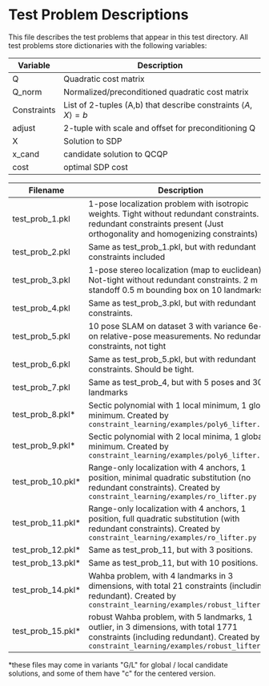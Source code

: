 # Test Problem Descriptions

This file describes the test problems that appear in this test directory. All test problems store dictionaries with the following variables:

| Variable | Description |
| ---------| ------------|
| Q | Quadratic cost matrix|
| Q_norm | Normalized/preconditioned quadratic cost matrix |
| Constraints | List of 2-tuples (A,b) that describe constraints $\left< A, X\right> = b$|
| adjust | 2-tuple with scale and offset for preconditioning Q | 
| X | Solution to SDP|
| x_cand | candidate solution to QCQP |
|cost| optimal SDP cost|


| Filename | Description |
| ---------| ------------|
| test_prob_1.pkl | 1-pose localization problem with isotropic weights. Tight without redundant constraints. No redundant constraints present (Just orthogonality and homogenizing constraints)|
| test_prob_2.pkl | Same as test_prob_1.pkl, but with redundant constraints included|
| test_prob_3.pkl | 1-pose stereo localization (map to euclidean). Not-tight without redundant constraints. 2 m standoff 0.5 m bounding box on 10 landmarks.|
| test_prob_4.pkl | Same as test_prob_3.pkl, but with redundant constraints.|
| test_prob_5.pkl | 10 pose SLAM on dataset 3 with variance 6e-2 on relative-pose measurements. No redundant constraints, not tight|
| test_prob_6.pkl | Same as test_prob_5.pkl, but with redundant constraints. Should be tight.|
| test_prob_7.pkl | Same as test_prob_4, but with 5 poses and 30 landmarks | 
| test_prob_8.pkl* | Sectic polynomial with 1 local minimum, 1 global minimum. Created by `constraint_learning/examples/poly6_lifter.py`  | 
| test_prob_9.pkl* | Sectic polynomial with 2 local minima, 1 global minimum. Created by `constraint_learning/examples/poly6_lifter.py` | 
| test_prob_10.pkl* | Range-only localization with 4 anchors, 1 position, minimal quadratic  substitution (no redundant constraints). Created by `constraint_learning/examples/ro_lifter.py` | 
| test_prob_11.pkl* | Range-only localization with 4 anchors, 1 position, full quadratic substitution (with redundant constraints). Created by `constraint_learning/examples/ro_lifter.py` | 
| test_prob_12.pkl* | Same as test_prob_11, but with 3 positions. | 
| test_prob_13.pkl* | Same as test_prob_11, but with 10 positions.|
| test_prob_14.pkl* | Wahba problem, with 4 landmarks in 3 dimensions, with total 21 constraints (including redundant). Created by `constraint_learning/examples/robust_lifter.py` |
| test_prob_15.pkl* | robust Wahba problem, with 5 landmarks, 1 outlier, in 3 dimensions, with total 1771 constraints (including redundant). Created by `constraint_learning/examples/robust_lifter.py`|

*these files may come in variants "G/L" for global / local candidate solutions, and some of them have "c" for the centered version.
